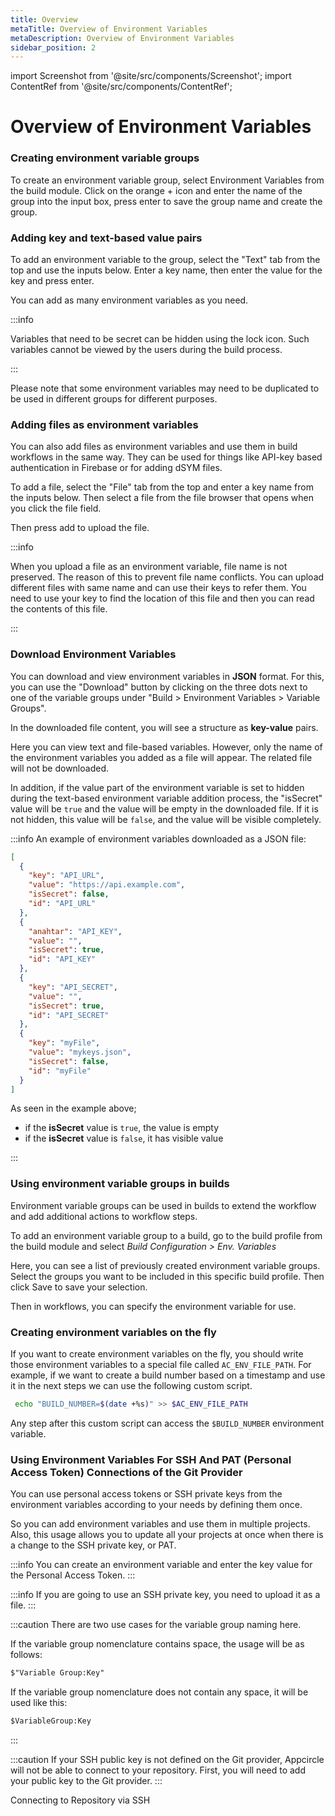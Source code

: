 ```yaml
---
title: Overview
metaTitle: Overview of Environment Variables
metaDescription: Overview of Environment Variables
sidebar_position: 2
---
```


import Screenshot from '@site/src/components/Screenshot';
import ContentRef from '@site/src/components/ContentRef';

# Overview of Environment Variables

### Creating environment variable groups

To create an environment variable group, select Environment Variables from the build module. Click on the orange + icon and enter the name of the group into the input box, press enter to save the group name and create the group.

<Screenshot url='https://cdn.appcircle.io/docs/assets/image (76).png' />

### Adding key and text-based value pairs

To add an environment variable to the group, select the "Text" tab from the top and use the inputs below. Enter a key name, then enter the value for the key and press enter.

<Screenshot url='https://cdn.appcircle.io/docs/assets/image (77).png' />

You can add as many environment variables as you need.

:::info

Variables that need to be secret can be hidden using the lock icon. Such variables cannot be viewed by the users during the build process.

:::

Please note that some environment variables may need to be duplicated to be used in different groups for different purposes.

<Screenshot url='https://cdn.appcircle.io/docs/assets/image (78).png' />

### Adding files as environment variables

You can also add files as environment variables and use them in build workflows in the same way. They can be used for things like API-key based authentication in Firebase or for adding dSYM files.

To add a file, select the "File" tab from the top and enter a key name from the inputs below. Then select a file from the file browser that opens when you click the file field.

Then press add to upload the file.

<Screenshot url='https://cdn.appcircle.io/docs/assets/image (79).png' />

<Screenshot url='https://cdn.appcircle.io/docs/assets/image (80).png' />

:::info

When you upload a file as an environment variable, file name is not preserved. The reason of this to prevent file name conflicts. You can upload different files with same name and can use their keys to refer them. You need to use your key to find the location of this file and then you can read the contents of this file.

:::

### Download Environment Variables

You can download and view environment variables in **JSON** format. For this, you can use the "Download" button by clicking on the three dots next to one of the variable groups under "Build > Environment Variables > Variable Groups".

In the downloaded file content, you will see a structure as **key-value** pairs.

Here you can view text and file-based variables. However, only the name of the environment variables you added as a file will appear. The related file will not be downloaded.

In addition, if the value part of the environment variable is set to hidden during the text-based environment variable addition process, the "isSecret" value will be `true` and the value will be empty in the downloaded file. If it is not hidden, this value will be `false`, and the value will be visible completely.

<Screenshot url='https://cdn.appcircle.io/docs/assets/down-variables.png' />

:::info
An example of environment variables downloaded as a JSON file:

```json
[
  {
    "key": "API_URL",
    "value": "https://api.example.com",
    "isSecret": false,
    "id": "API_URL"
  },
  {
    "anahtar": "API_KEY",
    "value": "",
    "isSecret": true,
    "id": "API_KEY"
  },
  {
    "key": "API_SECRET",
    "value": "",
    "isSecret": true,
    "id": "API_SECRET"
  },
  {
    "key": "myFile",
    "value": "mykeys.json",
    "isSecret": false,
    "id": "myFile"
  }
]
```

As seen in the example above;

- if the **isSecret** value is `true`, the value is empty
- if the **isSecret** value is `false`, it has visible value

:::

### Using environment variable groups in builds

Environment variable groups can be used in builds to extend the workflow and add additional actions to workflow steps.

To add an environment variable group to a build, go to the build profile from the build module and select _Build Configuration > Env. Variables_

Here, you can see a list of previously created environment variable groups. Select the groups you want to be included in this specific build profile. Then click Save to save your selection.

Then in workflows, you can specify the environment variable for use.

<Screenshot url='https://cdn.appcircle.io/docs/assets/build-configuration-env-variables.png' />

### Creating environment variables on the fly

If you want to create environment variables on the fly, you should write those environment variables to a special file called `AC_ENV_FILE_PATH`. For example, if we want to create a build number based on a timestamp and use it in the next steps we can use the following custom script.

```bash
 echo "BUILD_NUMBER=$(date +%s)" >> $AC_ENV_FILE_PATH
```

Any step after this custom script can access the `$BUILD_NUMBER` environment variable.

### Using Environment Variables For SSH And PAT (Personal Access Token) Connections of the Git Provider

You can use personal access tokens or SSH private keys from the environment variables according to your needs by defining them once.

So you can add environment variables and use them in multiple projects. Also, this usage allows you to update all your projects at once when there is a change to the SSH private key, or PAT.

:::info
You can create an environment variable and enter the key value for the Personal Access Token.
:::

<Screenshot url='https://cdn.appcircle.io/docs/assets/variable-group-SSH-2.png' />

<Screenshot url='https://cdn.appcircle.io/docs/assets/repocon-azure.png' />

:::info
If you are going to use an SSH private key, you need to upload it as a file.
:::

<Screenshot url='https://cdn.appcircle.io/docs/assets/variable-group-ssh-main.png' />

<Screenshot url='https://cdn.appcircle.io/docs/assets/sshconn-var.png' />

:::caution
There are two use cases for the variable group naming here.

If the variable group nomenclature contains space, the usage will be as follows:

```txt
$"Variable Group:Key"
```

If the variable group nomenclature does not contain any space, it will be used like this:

```txt
$VariableGroup:Key
```

:::

:::caution
If your SSH public key is not defined on the Git provider, Appcircle will not be able to connect to your repository. First, you will need to add your public key to the Git provider.
:::

<ContentRef url="/build/adding-a-build-profile/connecting-to-private-repository-via-ssh">Connecting to Repository via SSH</ContentRef>
